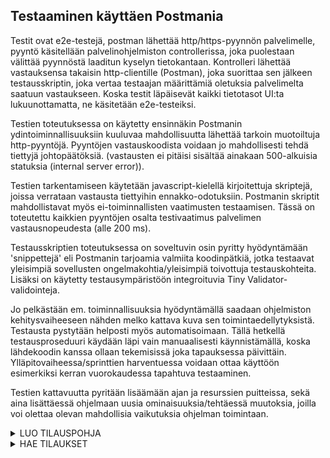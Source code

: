 ## Testaaminen käyttäen Postmania

Testit ovat e2e-testejä, postman lähettää http/https-pyynnön palvelimelle, pyyntö käsitellään palvelinohjelmiston controllerissa, joka puolestaan välittää pyynnöstä laaditun kyselyn tietokantaan. Kontrolleri lähettää vastauksensa takaisin http-clientille (Postman), joka suorittaa sen jälkeen testausskriptin, joka vertaa testaajan määrittämiä oletuksia palvelimelta saatuun vastaukseen.
Koska testit läpäisevät kaikki tietotasot UI:ta lukuunottamatta, ne käsitetään e2e-testeiksi. 

Testien toteutuksessa on käytetty ensinnäkin Postmanin ydintoiminnallisuuksiin kuuluvaa mahdollisuutta lähettää tarkoin muotoiltuja http-pyyntöjä. Pyyntöjen vastauskoodista voidaan jo mahdollisesti tehdä tiettyjä johtopäätöksiä. (vastausten ei pitäisi sisältää ainakaan 500-alkuisia statuksia (internal server error)).

Testien tarkentamiseen käytetään javascript-kielellä kirjoitettuja skriptejä, joissa verrataan vastausta tiettyihin ennakko-odotuksiin. Postmanin skriptit mahdollistavat myös ei-toiminnallisten vaatimusten testaamisen. Tässä on toteutettu kaikkien pyyntöjen osalta testivaatimus palvelimen vastausnopeudesta (alle 200 ms).  

Testausskriptien toteutuksessa on soveltuvin osin pyritty hyödyntämään 'snippettejä' eli Postmanin tarjoamia valmiita koodinpätkiä, jotka testaavat yleisimpiä sovellusten ongelmakohtia/yleisimpiä toivottuja testauskohteita. Lisäksi on käytetty testausympäristöön integroituvia Tiny Validator-validointeja. 

Jo pelkästään em. toiminnallisuuksia hyödyntämällä saadaan ohjelmiston kehitysvaiheeseen nähden melko kattava kuva sen toimintaedellytyksistä. Testausta pystytään helposti myös automatisoimaan. Tällä hetkellä testausproseduuri käydään läpi vain manuaalisesti käynnistämällä, koska lähdekoodin kanssa ollaan tekemisissä joka tapauksessa päivittäin. Ylläpitovaiheessa/sprinttien harventuessa voidaan ottaa käyttöön esimerkiksi kerran vuorokaudessa tapahtuva testaaminen. 

Testien kattavuutta pyritään lisäämään ajan ja resurssien puitteissa, sekä aina lisättäessä ohjelmaan uusia ominaisuuksia/tehtäessä muutoksia, joilla voi olettaa olevan mahdollisia vaikutuksia ohjelman toimintaan. 

<details>
  <summary>LUO TILAUSPOHJA 
  </summary>
  <h3> ODOTUKSET </h3>
  <ol>
    <li>Odotetaan, että vastaus on "onnistunut POST-pyyntö" ts. joko 201 tai 202. </li>
    <li>Vastauksen odotetaan saapuvan alle 200 ms.</li>
    <li>Vastauksessa odotetaan olevan Content-Type-header.</li>
  </ol>
    <h3> PYYNTÖ </h3>
  POST: https://ticketguru.herokuapp.com/api/orders <br/>
  AUTH: Basic auth <br/>
  BODY: {} <br/>
    <h3> TESTISKRIPTI </h3>
  
  <details>
  <summary>
  TESTS:
  </summary>
  
  
  <code>
    
 1
  
      pm.test("Successful POST request", function () {
        pm.expect(pm.response.code).to.be.oneOf([201,202]);
    });
    
 2
 
    pm.test("Response time is less than 200ms", function () {
        pm.expect(pm.response.responseTime).to.be.below(200);
    });

3

    pm.test("Content-Type is present", function () {
        pm.response.to.have.header("Content-Type");
    });

</code>
</details>
</details>


<details>
  <summary>HAE TILAUKSET  
  </summary>
  <h3> ODOTUKSET </h3>
  <ol>
    <li>Odotetaan, että vastaus on "onnistunut GET-pyyntö", 200 OK. </li>
    <li>Odotetaan, että vastaus sisältää edellisessä testissä luodun tilauksen orderid:n </li>
  </ol>
    <h3> PYYNTÖ </h3>
  GET: https://ticketguru.herokuapp.com/api/orders <br/>
  AUTH: Basic auth, inherited (admin) <br/>
  BODY: Ei bodya <br/>
    <h3> TESTISKRIPTI </h3>
  
  <details>
  <summary>
  TESTS: 
  </summary>
  
  <code>
  
1  
   
    pm.test("Status code is 200", function () {
    pm.response.to.have.status(200);
    });
    
2

    pm.test("Edellä luodun tilauksen orderid löytyy vastauksesta", 
    function () {
        var jsonData = pm.response.json();
        var expectedOID = pm.globals.get("expectedOID");
        
    var foundOIDs = [];
    for (var i = 0; i < jsonData.length; i++) {
            foundOIDs.push(jsonData[i].orderid);
        }
        
        var loytyi = foundOIDs.includes(expectedOID);
        
        pm.expect(Boolean(loytyi)).to.eql(Boolean(true));
     });
</code>
</details>
</details>
  

